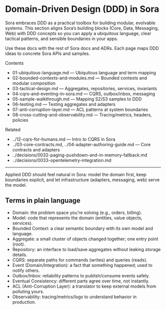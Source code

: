 # Domain-Driven Design (DDD) in Sora

Sora embraces DDD as a practical toolbox for building modular, evolvable systems. This section aligns Sora’s building blocks (Core, Data, Messaging, Web) with DDD concepts so you can apply a ubiquitous language, clear tactical patterns, and sensible boundaries in your apps.

Use these docs with the rest of Sora docs and ADRs. Each page maps DDD ideas to concrete Sora APIs and samples.

Contents
- 01-ubiquitous-language.md — Ubiquitous language and term mapping
- 02-bounded-contexts-and-modules.md — Bounded contexts and modular composition
- 03-tactical-design.md — Aggregates, repositories, services, invariants
- 04-cqrs-and-eventing-in-sora.md — CQRS, outbox/inbox, messaging
- 05-sample-walkthrough.md — Mapping S2/S3 samples to DDD
- 06-testing.md — Testing aggregates and adapters
- 07-anti-corruption-layer.md — ACL patterns at system boundaries
- 08-cross-cutting-and-observability.md — Tracing/metrics, headers, policies

Related
- ../12-cqrs-for-humans.md — Intro to CQRS in Sora
- ../03-core-contracts.md, ../04-adapter-authoring-guide.md — Core contracts and adapters
- ../decisions/0032-paging-pushdown-and-in-memory-fallback.md
- ../decisions/0033-opentelemetry-integration.md

---
Applied DDD should feel natural in Sora: model the domain first, keep boundaries explicit, and let infrastructure (adapters, messaging, web) serve the model.

## Terms in plain language
- Domain: the problem space you're solving (e.g., orders, billing).
- Model: code that represents the domain (entities, value objects, services).
- Bounded Context: a clear semantic boundary with its own model and language.
- Aggregate: a small cluster of objects changed together; one entry point (root).
- Repository: an interface to load/save aggregates without leaking storage details.
- CQRS: separate paths for commands (writes) and queries (reads).
- Event (Domain/Integration): a fact that something happened; used to notify others.
- Outbox/Inbox: reliability patterns to publish/consume events safely.
- Eventual Consistency: different parts agree over time, not instantly.
- ACL (Anti-Corruption Layer): a translator to keep external models from polluting yours.
- Observability: tracing/metrics/logs to understand behavior in production.
